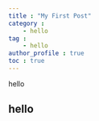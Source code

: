```yaml
---
title : "My First Post"
category :
    - hello
tag :
    - hello
author_profile : true
toc : true
---
```


hello

## hello